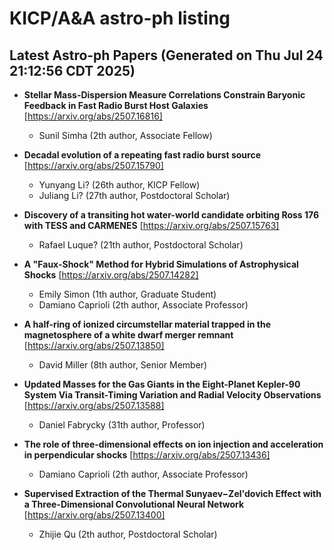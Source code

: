# KICP/A&A astro-ph listing

## Latest Astro-ph Papers (Generated on Thu Jul 24 21:12:56 CDT 2025)

- **Stellar Mass-Dispersion Measure Correlations Constrain Baryonic Feedback in Fast Radio Burst Host Galaxies**
[https://arxiv.org/abs/2507.16816]
  + Sunil Simha (2th author, Associate Fellow)

- **Decadal evolution of a repeating fast radio burst source**
[https://arxiv.org/abs/2507.15790]
  + Yunyang Li? (26th author, KICP Fellow)
  + Juliang Li? (27th author, Postdoctoral Scholar)

- **Discovery of a transiting hot water-world candidate orbiting Ross 176 with TESS and CARMENES**
[https://arxiv.org/abs/2507.15763]
  + Rafael Luque? (21th author, Postdoctoral Scholar)

- **A "Faux-Shock" Method for Hybrid Simulations of Astrophysical Shocks**
[https://arxiv.org/abs/2507.14282]
  + Emily Simon (1th author, Graduate Student)
  + Damiano Caprioli (2th author, Associate Professor)

- **A half-ring of ionized circumstellar material trapped in the magnetosphere of a white dwarf merger remnant**
[https://arxiv.org/abs/2507.13850]
  + David Miller (8th author, Senior Member)

- **Updated Masses for the Gas Giants in the Eight-Planet Kepler-90 System Via Transit-Timing Variation and Radial Velocity Observations**
[https://arxiv.org/abs/2507.13588]
  + Daniel Fabrycky (31th author, Professor)

- **The role of three-dimensional effects on ion injection and acceleration in perpendicular shocks**
[https://arxiv.org/abs/2507.13436]
  + Damiano Caprioli (2th author, Associate Professor)

- **Supervised Extraction of the Thermal Sunyaev$-$Zel'dovich Effect with a Three-Dimensional Convolutional Neural Network**
[https://arxiv.org/abs/2507.13400]
  + Zhijie Qu (2th author, Postdoctoral Scholar)

